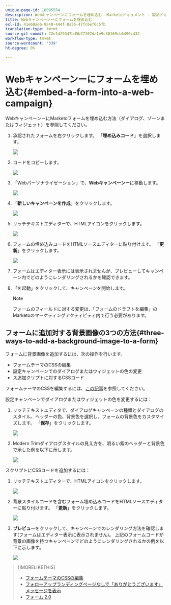 ```yaml
---
unique-page-id: 10095554
description: Webキャンペーンにフォームを埋め込む —Marketoドキュメント — 製品ドキュメント
title: Webキャンペーンーにフォームを埋め込む
exl-id: 41e60ae6-9a40-444f-8a55-47fc6ef6c5fb
translation-type: tm+mt
source-git-commit: 72e1d29347bd5b77107da1e9c30169cb6490c432
workflow-type: tm+mt
source-wordcount: '339'
ht-degree: 0%

---
```


# Webキャンペーンーにフォームを埋め込む{#embed-a-form-into-a-web-campaign}

WebキャンペーンーにMarketoフォームを埋め込む方法（ダイアログ、ゾーンまたはウィジェット）を参照してください。

1. 承認されたフォームを右クリックします。 「**埋め込みコード**」を選択します。

   ![](assets/image2015-12-16-10-3a58-3a39.png)

1. コードをコピーします。

   ![](assets/image2015-12-16-11-3a16-3a24.png)

1. 「Webパーソナライゼーション」で、**Webキャンペーンー**&#x200B;に移動します。

   ![](assets/web-campaigns-hand-7.jpg)

1. 「**新しいキャンペーンを作成**」をクリックします。

   ![](assets/create-new-web-campaign-hand-1.jpg)

1. リッチテキストエディターで、HTMLアイコンをクリックします。

   ![](assets/five-1.png)

1. フォームの埋め込みコードをHTMLソースエディターに貼り付けます。 「**更新**」をクリックします。

   ![](assets/six-1.png)

1. フォームはエディター表示には表示されませんが、プレビューしてキャンペーン内でどのようにレンダリングされるかを確認できます。

1. **「**&#x200B;を起動」をクリックして、キャンペーンを開始します。

   >[!NOTE]
   >
   >フォームのフィールドに対する変更は、「フォームのドラフトを編集」のMarketoのマーケティングアクティビティ内で行う必要があります。

## フォームに追加対する背景画像の3つの方法{#three-ways-to-add-a-background-image-to-a-form}

フォームに背景画像を追加するには、次の操作を行います。

* フォームテーマのCSSの編集
* 設定キャンペーンでのダイアログまたはウィジェットの色の変更
* ス追加クリプトに対するCSSコード

フォームテーマのCSSを編集するには、[この記事](/help/marketo/product-docs/demand-generation/forms/form-design/edit-the-css-of-a-form-theme.md)を参照してください。

設定キャンペーンでダイアログまたはウィジェットの色を変更するには：

1. リッチテキストエディタで、ダイアログキャンペーンの種類とダイアログのスタイル、ヘッダーの色、背景色を選択し、フォームの背景色をカスタマイズします。 「**保存**」をクリックします。

   ![](assets/image2015-12-29-18-3a28-3a31.png)

1. Modern Trimダイアログスタイルの見え方を、明るい紫のヘッダーと背景色で示した例を以下に示します。

   ![](assets/image2015-12-29-18-3a27-3a31.png)

スクリプトにCSSコードを追加するには：

1. リッチテキストエディターで、HTMLアイコンをクリックします。

   ![](assets/image2015-12-29-17-3a56-3a13.png)

1. 背景スタイルコードを含むフォーム埋め込みコードをHTMLソースエディターに貼り付けます。 「**更新**」をクリックします。

   ![](assets/image2015-12-29-18-3a1-3a15.png)

1. **プレビュー**&#x200B;をクリックして、キャンペーンでのレンダリング方法を確認します(フォームはエディター表示に表示されません)。 上記のフォームコードが背景の画像を持つキャンペーンでどのようにレンダリングされるかの例を以下に示します。

   ![](assets/image2015-12-29-18-3a20-3a35.png)

>[!MORELIKETHIS]
>
>* [フォームテーマのCSSの編集](/help/marketo/product-docs/demand-generation/forms/form-design/edit-the-css-of-a-form-theme.md)
>* [フォローアップランディングページなしで「ありがとうございます」メッセージを表示](https://developers.marketo.com/blog/show-thank-you-message-without-a-follow-up-landing-page/)
>* [フォーム 2.0](https://developers.marketo.com/documentation/websites/forms-2-0/)

